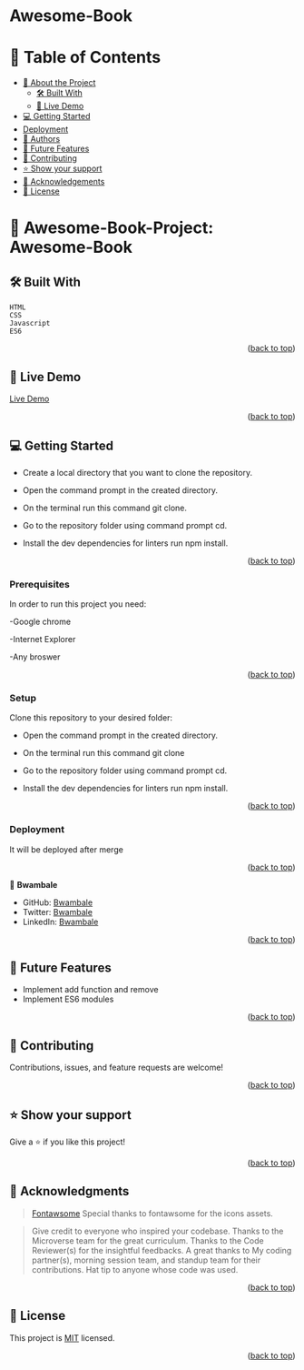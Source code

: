 <a name="readme-top"></a>

<h1>Awesome-Book</h1>

# 📗 Table of Contents

- [📖 About the Project](#about-project)
  - [🛠 Built With](#built-with)
  - [🚀 Live Demo](#live-demo)
- [💻 Getting Started](#getting-started)
- [Deployment](#Deployment)
- [👥 Authors](#authors)
- [🔭 Future Features](#future-features)
- [🤝 Contributing](#contributing)
- [⭐️ Show your support](#support)
- [🙏 Acknowledgements](#acknowledgements)
- [📝 License](#license)

<!-- PROJECT DESCRIPTION -->

# 📖 Awesome-Book-Project: Awesome-Book <a name="about-project"></a>


## 🛠 Built With <a name="built-with"></a>
    HTML
    CSS
    Javascript
    ES6


<p align="right">(<a href="#readme-top">back to top</a>)</p>

<!-- LIVE DEMO -->

## 🚀 Live Demo <a name="live-demo"></a>

[Live Demo](https://wolterbwambale.github.io/Awesome-books-ES6/)

<!--Video-->


<p align="right">(<a href="#readme-top">back to top</a>)</p>


<!-- GETTING STARTED -->

## 💻 Getting Started <a name="getting-started"></a>

- Create a local directory that you want to clone the repository.

- Open the command prompt in the created directory.

- On the terminal run this command git clone.

- Go to the repository folder using command prompt cd.

- Install the dev dependencies for linters run npm install.

<p align="right">(<a href="#readme-top">back to top</a>)</p>

### Prerequisites

In order to run this project you need:

-Google chrome

-Internet Explorer

-Any broswer


<p align="right">(<a href="#readme-top">back to top</a>)</p>

### Setup

Clone this repository to your desired folder:

- Open the command prompt in the created directory.

- On the terminal run this command git clone

- Go to the repository folder using command prompt cd.

- Install the dev dependencies for linters run npm install.
    

<p align="right">(<a href="#readme-top">back to top</a>)</p>

### Deployment
It will be deployed after merge

<p align="right">(<a href="#readme-top">back to top</a>)</p>

<!-- Author -->
👤 **Bwambale**

- GitHub: [Bwambale](https://github.com/wolterbwambale/)
- Twitter: [Bwambale](https://twitter.com/BwambaleWolter)
- LinkedIn: [Bwambale](https://www.linkedin.com/in/bwambale-benny-wolter-a9284925a/)


<p align="right">(<a href="#readme-top">back to top</a>)</p>


<!-- FUTURE FEATURES -->

## 🔭 Future Features <a name="future-features"></a>

- Implement add function and remove 
- Implement ES6 modules



<p align="right">(<a href="#readme-top">back to top</a>)</p>

<!-- CONTRIBUTING -->

## 🤝 Contributing <a name="contributing"></a>

Contributions, issues, and feature requests are welcome!


<p align="right">(<a href="#readme-top">back to top</a>)</p>

<!-- SUPPORT -->

## ⭐️ Show your support <a name="support"></a>

Give a ⭐️ if you like this project!

<p align="right">(<a href="#readme-top">back to top</a>)</p>

<!-- ACKNOWLEDGEMENTS -->

## 🙏 Acknowledgments <a name="acknowledgements"></a>

>[Fontawsome](https://fontawesome.com/) Special thanks to fontawsome for the icons assets.

> Give credit to everyone who inspired your codebase.
  Thanks to the Microverse team for the great curriculum.
  Thanks to the Code Reviewer(s) for the insightful feedbacks.
  A great thanks to My coding partner(s), morning session team, and standup team for their contributions.
  Hat tip to anyone whose code was used.


<p align="right">(<a href="#readme-top">back to top</a>)</p>



<!-- LICENSE -->

## 📝 License <a name="license"></a>

This project is [MIT](./MIT.md) licensed.


<p align="right">(<a href="#readme-top">back to top</a>)</p>
